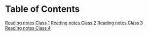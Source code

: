 # Table of Contents

[Reading notes Class 1](class1.md)
[Reading notes Class 2](class2.md)
[Reading notes Class 3](class3.md)
[Reading notes Class 4](class4.md)
